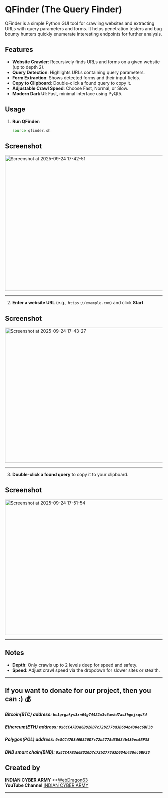 # QFinder (The Query Finder)

QFinder is a simple Python GUI tool for crawling websites and extracting URLs with query parameters and forms. It helps penetration testers and bug bounty hunters quickly enumerate interesting endpoints for further analysis.

## Features

- **Website Crawler**: Recursively finds URLs and forms on a given website (up to depth 2).
- **Query Detection**: Highlights URLs containing query parameters.
- **Form Extraction**: Shows detected forms and their input fields.
- **Copy to Clipboard**: Double-click a found query to copy it.
- **Adjustable Crawl Speed**: Choose Fast, Normal, or Slow.
- **Modern Dark UI**: Fast, minimal interface using PyQt5.

## Usage


1. **Run QFinder**:

   ```bash
   source qfinder.sh
   ```

## Screenshot
<img width="710" height="432" alt="Screenshot at 2025-09-24 17-42-51" src="https://github.com/user-attachments/assets/b68a119b-f4c2-4b66-9be9-7019a502a169" />

---

2. **Enter a website URL** (e.g., `https://example.com`) and click **Start**.
## Screenshot
<img width="710" height="432" alt="Screenshot at 2025-09-24 17-43-27" src="https://github.com/user-attachments/assets/e19cf1fa-aab4-4cac-9c81-24e32cc5e683" />

---

3. **Double-click a found query** to copy it to your clipboard.

## Screenshot
<img width="710" height="432" alt="Screenshot at 2025-09-24 17-51-54" src="https://github.com/user-attachments/assets/b59bbd5a-9fee-4c2b-9d53-890945f69e5d" />

---
## Notes

- **Depth**: Only crawls up to 2 levels deep for speed and safety.
- **Speed**: Adjust crawl speed via the dropdown for slower sites or stealth.

---

## If you want to donate for our project, then you can :) 💰
##### Bitcoin(BTC) address: `bc1qrgakys3xn64g74422m3v6avhd7as3hgejsqs7d`
##### Ethereum(ETH) address: `0x8CC47B3d6B820D7c72b2778d3D684b430ec6BF38`
##### Polygon(POL) address: `0x8CC47B3d6B820D7c72b2778d3D684b430ec6BF38`
##### BNB smart chain(BNB): `0x8CC47B3d6B820D7c72b2778d3D684b430ec6BF38`
## Created by
**INDIAN CYBER ARMY** >>[WebDragon63](https://github.com/webdragon63)\
**YouTube Channel** [INDIAN CYBER ARMY](https://youtube.com/@webdragon63)

---
